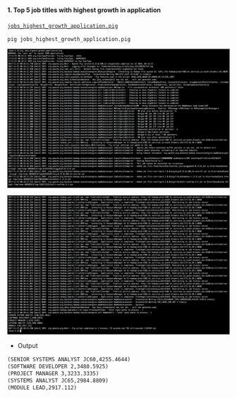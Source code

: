 #### 1. Top 5 job titles with highest growth in application

[```jobs_highest_growth_application.pig```](pig/jobs_highest_growth_application.pig)

```sh
pig jobs_highest_growth_application.pig
```

![](images/1/1.png)

![](images/1/2.png)

- Output

```
(SENIOR SYSTEMS ANALYST JC60,4255.4644)
(SOFTWARE DEVELOPER 2,3480.5925)
(PROJECT MANAGER 3,3233.3335)
(SYSTEMS ANALYST JC65,2984.8809)
(MODULE LEAD,2917.112)
```
